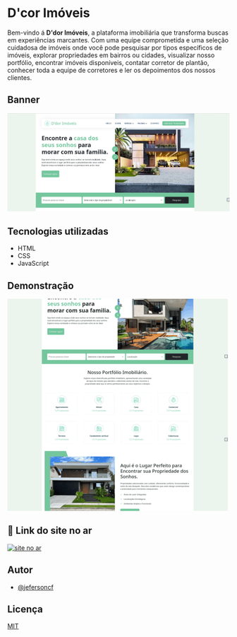 # D'cor Imóveis

Bem-vindo á **D'dor Imóveis**, a plataforma imobiliária que transforma buscas em experiências marcantes. Com uma equipe comprometida e uma seleção cuidadosa de imóveis onde você pode pesquisar por tipos específicos de imóveis, explorar propriedades em bairros ou cidades, visualizar nosso portfólio, encontrar imóveis disponíveis, contatar corretor de plantão, conhecer toda a equipe de corretores e ler os depoimentos dos nossos clientes.

## Banner

![App Screenshot](./img/screen.png)

## Tecnologias utilizadas

- HTML
- CSS
- JavaScript

## Demonstração

![Gif](./img/img.gif)

## 🔗 Link do site no ar

[![site no ar](https://img.shields.io/badge/my_portfolio-000?style=for-the-badge&logo=ko-fi&logoColor=white)](https://katherineoelsner.com/)

## Autor

- [@jefersoncf](https://www.github.com/Jefersoncf)

## Licença

[MIT](https://choosealicense.com/licenses/mit/)

